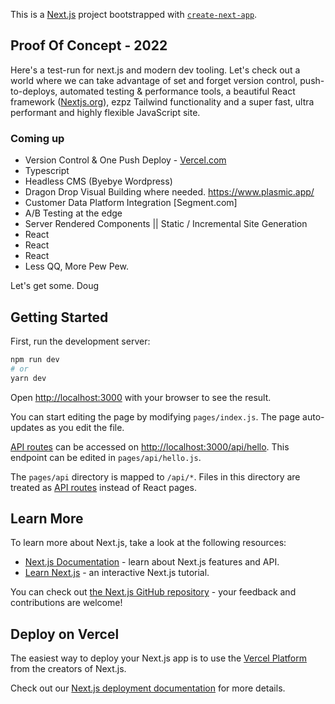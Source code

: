 This is a [Next.js](https://nextjs.org/) project bootstrapped with [`create-next-app`](https://github.com/vercel/next.js/tree/canary/packages/create-next-app).

## Proof Of Concept - 2022
Here's a test-run for next.js and modern dev tooling. Let's check out a world where we can take advantage of set and forget version control, push-to-deploys, automated testing & performance tools, a beautiful React framework ([Nextjs.org](https://nextjs.org)), ezpz Tailwind functionality and a super fast, ultra performant and highly flexible JavaScript site.

### Coming up

- Version Control & One Push Deploy - [Vercel.com](https://vercel.com/)
- Typescript
- Headless CMS (Byebye Wordpress)
- Dragon Drop Visual Building where needed. https://www.plasmic.app/
- Customer Data Platform Integration [Segment.com]
- A/B Testing at the edge
- Server Rendered Components || Static / Incremental Site Generation
- React
- React
- React
- Less QQ, More Pew Pew.

Let's get some. 
Doug

## Getting Started

First, run the development server:

```bash
npm run dev
# or
yarn dev
```

Open [http://localhost:3000](http://localhost:3000) with your browser to see the result.

You can start editing the page by modifying `pages/index.js`. The page auto-updates as you edit the file.

[API routes](https://nextjs.org/docs/api-routes/introduction) can be accessed on [http://localhost:3000/api/hello](http://localhost:3000/api/hello). This endpoint can be edited in `pages/api/hello.js`.

The `pages/api` directory is mapped to `/api/*`. Files in this directory are treated as [API routes](https://nextjs.org/docs/api-routes/introduction) instead of React pages.

## Learn More

To learn more about Next.js, take a look at the following resources:

- [Next.js Documentation](https://nextjs.org/docs) - learn about Next.js features and API.
- [Learn Next.js](https://nextjs.org/learn) - an interactive Next.js tutorial.

You can check out [the Next.js GitHub repository](https://github.com/vercel/next.js/) - your feedback and contributions are welcome!

## Deploy on Vercel

The easiest way to deploy your Next.js app is to use the [Vercel Platform](https://vercel.com/new?utm_medium=default-template&filter=next.js&utm_source=create-next-app&utm_campaign=create-next-app-readme) from the creators of Next.js.

Check out our [Next.js deployment documentation](https://nextjs.org/docs/deployment) for more details.
